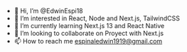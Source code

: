 - 👋 Hi, I’m @EdwinEspi18
- 👀 I’m interested in React, Node and Next.js, TailwindCSS
- 🌱 I’m currently learning Next.js 13 and React Native
- 🤗 I’m looking to collaborate on Proyect with Next.js 
- 📫 How to reach me espinaledwin1919@gmail.com

<!---
EdwinEspi18/EdwinEspi18 is a ✨ special ✨ repository because its `README.md` (this file) appears on your GitHub profile.
You can click the Preview link to take a look at your changes.
--->
